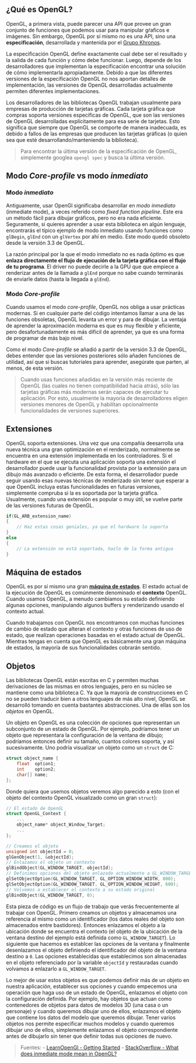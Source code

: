 ## ¿Qué es OpenGL?

OpenGL, a primera vista, puede parecer una API que provee un gran conjunto de funciones que podemos usar para manipular gŕaficos e imágenes. Sin embargo, OpenGL por sí mismo no es una API, sino una **especificación**, desarrollada y mantenida por el [Grupo Khronos](https://www.khronos.org/).

La especificación OpenGL define exactamente cual debe ser el resultado y la salida de cada función y cómo debe funcionar. Luego, depende de los desarrolladores que implementan la especificación encontrar una solución de cómo implementarla apropiadamente. Debido a que las diferentes versiones de la especificación OpenGL no nos aportan detalles de implementación, las versiones de OpenGL desarrolladas actualmente permiten diferentes implementaciones.

Los desarrolladores de las bibliotecas OpenGL trabajan usualmente para empresas de producción de tarjetas gráficas. Cada tarjeta gráfica que compras soporta versiones específicas de OpenGL, que son las versiones de OpenGL desarrolladas explícitamente para esa serie de tarjetas. Esto significa que siempre que OpenGL se comporte de manera inadecuada, es debido a fallos de las empresas que producen las tarjetas gráficas (o quien sea que esté desarrollando/manteniendo la biblioteca).

> Para encontrar la última versión de la especificación de OpenGL, simplemente googlea `opengl spec` y busca la última versión.

## Modo *Core-profile* vs modo *inmediato*

### Modo *inmediato*
Antiguamente, usar OpenGl significaba desarrollar en *modo inmediato* (inmediate mode), a veces referido como *fixed function pipeline*. Este era un método fácil para dibujar gráficos, pero no era nada eficiente. Seguramente, si quieres aprender a usar esta biblioteca en algún lenguaje, encontrarás el típico ejemplo de modo inmediato usando funciones como `glBegin`, `glEnd` con un `glVertex` por ahí en medio. Este modo quedó obsoleto desde la versión 3.3 de OpenGL. 

La razón principal por la que el modo inmediato no es nada óptimo es que **enlaza directamente el flujo de ejecución de la tarjeta gráfica con el flujo de tu programa**. El driver no puede decirle a la GPU que que empiece a renderizar antes de la llamada a `glEnd` porque no sabe cuando terminarás de enviarle datos (hasta la llegada a `glEnd`).

### Modo *Core-profile*
Cuando usamos el modo *core-profile*, OpenGL nos obliga a usar prácticas modernas. Si en cualquier parte del código intentamos llamar a una de las funciones obsoletas, OpenGL levanta un error y para de dibujar. La ventaja de aprender la aproximación moderna es que es muy flexible y eficiente, pero desafortunadamente es más dificil de aprender, ya que es una forma de programar de más bajo nivel.

Como el modo *Core-profile* se añadió a partir de la versión 3.3 de OpenGL, debes entender que las versiones posteriores sólo añaden funciones de utilidad, así que si buscas tutoriales para aprender, asegúrate que parten, al menos, de esta versión.

> Cuando usas funciones añadidas en la versión más reciente de OpenGL (las cuales no tienen compatibilidad hacia atrás), sólo las tarjetas gráficas más modernas serán capaces de ejecutar tu aplicación. Por esto, usualmente la mayoría de desarrolladores eligen versiones menores de OpenGL y habilitan opcionalmente funcionalidades de versiones superiores.

## Extensiones
OpenGL soporta extensiones. Una vez que una compañía deesarrolla una nueva técnica una gran optimización en el renderizado, normalmente se encuentra en una extensión implementada en los controladores. Si el hardware en el que se ejecuta una aplicación soporta una extensión el desarrollador puede usar la funcionalidad provista por la extensión para un dibujo más avanzado o eficiente. De esta forma, el desarrollador puede seguir usando esas nuevas técnicas de renderizado sin tener que esperar a que OpenGL incluya estas funcionalidades en futuras versiones, simplemente compruba si la es soportada por la tarjeta gráfica. Usualmente, cuando una extensión es popular o muy útil, se vuelve parte de las versiones futuras de OpenGL.

```c
if(GL_ARB_extension_name)
{
    // Haz estas cosas geniales, ya que el hardware lo soporta
}
else
{
    // La extensión no está soportada, hazlo de la forma antigua
}
```

## Máquina de estados
OpenGL es por sí mismo una gran [**máquina de estados**](https://es.wikipedia.org/wiki/M%C3%A1quina_de_estados). El estado actual de la ejecución de OpenGL es comúnmente denominado el **contexto** OpenGL. Cuando usamos OpenGL, a menudo cambiamos su estado definiendo algunas opciones, manipulando algunos buffers y renderizando usando el contexto actual.

Cuando trabajamos con OpenGL nos encontramos con muchas funciones de cambio de estado que alteran el contexto y otras funciones de uso de estado, que realizan operaciones basadas en el estado actual de OpenGL. Mientras tengas en cuenta que OpenGL es básicamente una gran máquina de estados, la mayoría de sus funcionalidades cobrarán sentido.

## Objetos
Las bibliotecas OpenGL están escritas en C y permiten muchas derivaciones de las mismas en otros lenguajes, pero en su núcleo se mantiene como una biblioteca C. Ya que la mayoría de construcciones en C no se pueden traducir bien a otros lenguajes de más alto nivel, OpenGL se desarrolló tomando en cuenta bastantes abstracciones. Una de ellas son los *objetos* en OpenGL.

Un objeto en OpenGL es una colección de opciones que representan un subconjunto de un estado de OpenGL. Por ejemplo, podríamos tener un objeto que representara la configuración de la ventana de dibujo; podríamos entonces definir su tamaño, cuantos colores soporta, y así sucesivamente. Uno podría visualizar un objeto como un `struct` de C:

```c
struct object_name {
    float  option1;
    int    option2;
    char[] name;
};
```

Donde quiera que usemos objetos veremos algo parecido a esto (con el objeto del contexto OpenGL visualizado como un gran `struct`):

```c
// El estado de OpenGL
struct OpenGL_Context {
  	...
  	object_name* object_Window_Target;
  	...  	
};

```

```c
// Creamos el objeto
unsigned int objectId = 0;
glGenObject(1, &objectId);
// Enlazamos el objeto un contexto
glBindObject(GL_WINDOW_TARGET, objectId);
// Definimos opciones del objeto enlazado actualmente a GL_WINDOW_TARGET
glSetObjectOption(GL_WINDOW_TARGET, GL_OPTION_WINDOW_WIDTH, 800);
glSetObjectOption(GL_WINDOW_TARGET, GL_OPTION_WINDOW_HEIGHT, 600);
// Volvemos a establecer el contexto a su estado original
glBindObject(GL_WINDOW_TARGET, 0);

```

Esta pieza de código es un flujo de trabajo que verás frecuentemente al trabajar con OpenGL. Primero creamos un objetos y almacenamos una referencia al mismo como un identificador (los datos reales del objeto son almacenados entre bastidores). Entonces enlazamos el objeto a la ubicación donde se encuentra el contexto (el objeto de la ubicación de la ventana destino del ejemplo está definida como `GL_WINDOW_TARGET`). Lo siguiente que hacemos es establcer las opciones de la ventana y finalmente desenlazamos el objeto definiendo el identificador del objeto de la ventana destino a `0`. Las opciones establecidas que establecimos son almacenadas en el objeto referenciado por la variable `objectId` y restauradas cuando volvamos a enlazarlo a `GL_WINDOW_TARGET`.

Lo mejor de usar estos objetos es que podemos definir más de un objeto en nuestra aplicación, establecer sus opciones y cuando empecemos una operación que haga uso de un estado de OpenGL, enlazamos el objeto con la configuración definida. Por ejemplo, hay objetos que actuan como contenedores de objetos para datos de modelos 3D (una casa o un personaje) y cuando queremos dibujar uno de ellos, enlazamos el objeto que contiene los datos del modelo que queremos dibujar. Tener varios objetos nos permite especificar muchos modelos y cuando queremos dibujar uno de ellos, simplemente enlazamos el objeto correspondiente antes de dibujarlo sin tener que definir todas sus opciones de nuevo.

> Fuentes:
    - [LearnOpenGl - Getting Started](https://learnopengl.com/Getting-started/OpenGL)
    - [StackOverflow - What does inmediate mode mean in OpenGL?](https://stackoverflow.com/questions/6733934/what-does-immediate-mode-mean-in-opengl)